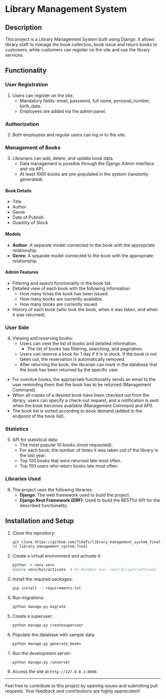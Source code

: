 # Library Management System

## Description

This project is a Library Management System built using Django. It allows library staff to manage the book collection, book issue and return books to customers, while customers can register on the site and use the library services.

## Functionality

### User Registration
1. Users can register on the site.
   - Mandatory fields: email, password, full name, personal_number, birth_date.
   - Employees are added via the admin panel.

### Authorization
2. Both employees and regular users can log in to the site.

### Management of Books
3. Librarians can add, delete, and update book data.
   - Data management is possible through the Django Admin interface and via API.
   - At least 1000 books are pre-populated in the system (randomly generated).

#### Book Details
- Title
- Author
- Genre
- Date of Publish
- Quantity of Stock

#### Models
- **Author**: A separate model connected to the book with the appropriate relationship.
- **Genre**: A separate model connected to the book with the appropriate relationship.

#### Admin Features
- Filtering and search functionality in the book list.
- Detailed view of each book with the following information:
  - How many times the book has been issued.
  - How many books are currently available.
  - How many books are currently issued.
- History of each book (who took the book, when it was taken, and when it was returned).

### User Side
4. Viewing and reserving books:
   - Users can view the list of books and detailed information.
     - The list of books has filtering, searching, and pagination.
   - Users can reserve a book for 1 day if it is in stock. If the book is not taken out, the reservation is automatically removed.
   - After returning the book, the librarian can mark in the database that the book has been returned by the specific user.
- For overdue books, the appropriate functionality sends an email to the user reminding them that the book has to be returned (Management Command).
- When all copies of a desired book have been checked out from the library, users can specify a check-out request, and a notification is sent when the book becomes available (Management Command and API).
- The book list is sorted according to book demand (added to the endpoint of the book list).

### Statistics
5. API for statistical data:
   - The most popular 10 books (most requested).
   - For each book, the number of times it was taken out of the library in the last year.
   - Top 100 books that were returned late most often.
   - Top 100 users who return books late most often.

### Libraries Used
6. The project uses the following libraries:
   - **Django**: The web framework used to build the project.
   - **Django Rest Framework (DRF)**: Used to build the RESTful API for the described functionality.

## Installation and Setup

1. Clone the repository:
   ```bash
   git clone https://github.com/TikoTs/library_management_system_final.git
   cd library_management_system_final
   ```

2. Create a virtual environment and activate it:
   ```bash
   python -m venv venv
   source venv/bin/activate  # On Windows use `venv\Scripts\activate`
   ```

3. Install the required packages:
   ```bash
   pip install -r requirements.txt
   ```

4. Run migrations:
   ```bash
   python manage.py migrate
   ```

5. Create a superuser:
   ```bash
   python manage.py createsuperuser
   ```

6. Populate the database with sample data:
   ```bash
   python manage.py generate_books
   ```

7. Run the development server:
   ```bash
   python manage.py runserver
   ```

8. Access the site at `http://127.0.0.1:8000`.

---

Feel free to contribute to this project by opening issues and submitting pull requests. Your feedback and contributions are highly appreciated!
